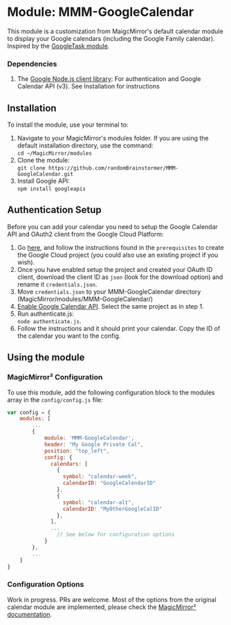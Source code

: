 # Module: MMM-GoogleCalendar

This module is a customization from MaigcMirror's default calendar module to display your Google calendars (including the Google Family calendar). Inspired by the [GoogleTask module](https://github.com/jgauth/MMM-GoogleTasks).

### Dependencies

1. The [Google Node.js client library](https://github.com/google/google-api-nodejs-client/): For authentication and Google Calendar API (v3). See Installation for instructions

## Installation

To install the module, use your terminal to:

1. Navigate to your MagicMirror's modules folder. If you are using the default installation directory, use the command:<br />`cd ~/MagicMirror/modules`
2. Clone the module:<br />`git clone https://github.com/randomBrainstormer/MMM-GoogleCalendar.git`
3. Install Google API:<br />`npm install googleapis`

## Authentication Setup

Before you can add your calendar you need to setup the Google Calendar API and OAuth2 client from the Google Cloud Platform:

1. Go [here](https://developers.google.com/calendar/api/quickstart/nodejs), and follow the instructions found in the `prerequisites` to create the Google Cloud project (you could also use an existing project if you wish).
2. Once you have enabled setup the project and created your OAuth ID client, download the client ID as `json` (look for the download option) and rename it `credentials.json`.
3. Move `credentials.json` to your MMM-GoogleCalendar directory (MagicMirror/modules/MMM-GoogleCalendar/)
4. [Enable Google Calendar API](https://console.cloud.google.com/apis/library/calendar-json.googleapis.com). Select the same project as in step 1.
5. Run authenticate.js:<br />`node authenticate.js`.
6. Follow the instructions and it should print your calendar. Copy the ID of the calendar you want to the config.

## Using the module

### MagicMirror² Configuration

To use this module, add the following configuration block to the modules array in the `config/config.js` file:

```js
var config = {
    modules: [
        ...
        {
            module: 'MMM-GoogleCalendar',
            header: "My Google Private Cal",
            position: "top_left",
            config: {
              calendars: [
                {
                  symbol: "calendar-week",
                  calendarID: "GoogleCalendarID"
                },
                {
                  symbol: "calendar-alt",
                  calendarID: "MyOtherGoogleCalID"
                },
              ],
              ...
                // See below for configuration options
            }
        },
        ...
    ]
}
```

### Configuration Options

Work in progress. PRs are welcome. Most of the options from the original calendar module are implemented, please check the [MagicMirror² documentation](https://docs.magicmirror.builders/modules/calendar.html).
